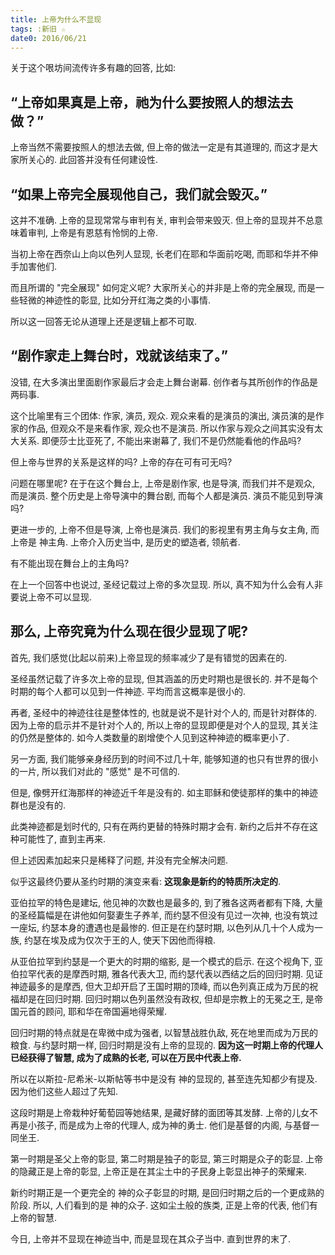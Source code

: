 ```yaml
---
title: 上帝为什么不显现
tags: :新旧 ☆
date0: 2016/06/21
---
```


关于这个哏坊间流传许多有趣的回答, 比如:

“上帝如果真是上帝，祂为什么要按照人的想法去做？”
-------------------------------------------

上帝当然不需要按照人的想法去做, 但上帝的做法一定是有其道理的, 而这才是大家所关心的. 此回答并没有任何建设性.


“如果上帝完全展现他自己，我们就会毁灭。”
-----------------------------------

这并不准确. 上帝的显现常常与审判有关, 审判会带来毁灭. 但上帝的显现并不总意味着审判, 上帝是有恩慈有怜悯的上帝.

当初上帝在西奈山上向以色列人显现, 长老们在耶和华面前吃喝, 而耶和华并不伸手加害他们.

而且所谓的 "完全展现" 如何定义呢? 大家所关心的并非是上帝的完全展现, 而是一些轻微的神迹性的彰显, 比如分开红海之类的小事情.

所以这一回答无论从道理上还是逻辑上都不可取.

“剧作家走上舞台时，戏就该结束了。”
------------------------------

没错, 在大多演出里面剧作家最后才会走上舞台谢幕. 创作者与其所创作的作品是两码事.

这个比喻里有三个团体: 作家, 演员, 观众. 观众来看的是演员的演出, 演员演的是作家的作品, 但观众不是来看作家, 观众也不是演员. 所以作家与观众之间其实没有太大关系. 即便莎士比亚死了, 不能出来谢幕了, 我们不是仍然能看他的作品吗?

但上帝与世界的关系是这样的吗? 上帝的存在可有可无吗?

问题在哪里呢? 在于在这个舞台上, 上帝是剧作家, 也是导演, 而我们并不是观众, 而是演员. 整个历史是上帝导演中的舞台剧, 而每个人都是演员. 演员不能见到导演吗?

更进一步的, 上帝不但是导演, 上帝也是演员. 我们的影视里有男主角与女主角, 而上帝是 神主角. 上帝介入历史当中, 是历史的塑造者, 领航者.

有不能出现在舞台上的主角吗?

在上一个回答中也说过, 圣经记载过上帝的多次显现. 所以, 真不知为什么会有人非要说上帝不可以显现.

那么, 上帝究竟为什么**现在**很少显现了呢?
-----------------------------------------

首先, 我们感觉(比起以前来)上帝显现的频率减少了是有错觉的因素在的.

圣经虽然记载了许多次上帝的显现, 但其涵盖的历史时期也是很长的. 并不是每个时期的每个人都可以见到一件神迹. 平均而言这概率是很小的.

再者, 圣经中的神迹往往是整体性的, 也就是说不是针对个人的, 而是针对群体的. 因为上帝的启示并不是针对个人的, 所以上帝的显现即便是对个人的显现, 其关注的仍然是整体的. 如今人类数量的剧增使个人见到这种神迹的概率更小了.

另一方面, 我们能够亲身经历到的时间不过几十年, 能够知道的也只有世界的很小的一片, 所以我们对此的 "感觉" 是不可信的.

但是, 像劈开红海那样的神迹近千年是没有的. 如主耶稣和使徒那样的集中的神迹群也是没有的.

此类神迹都是划时代的, 只有在两约更替的特殊时期才会有. 新约之后并不存在这种可能性了, 直到主再来.

但上述因素加起来只是稀释了问题, 并没有完全解决问题.

似乎这最终仍要从圣约时期的演变来看: **这现象是新约的特质所决定的**.

亚伯拉罕的特色是建坛, 他见神的次数也是最多的, 到了雅各这两者都有下降, 大量的圣经篇幅是在讲他如何娶妻生子养羊, 而约瑟不但没有见过一次神, 也没有筑过一座坛, 约瑟本身的遭遇也是最惨的. 但正是在约瑟时期, 以色列从几十个人成为一族, 约瑟在埃及成为仅次于王的人, 使天下因他而得粮.

从亚伯拉罕到约瑟是一个更大的时期的缩影, 是一个模式的启示. 在这个视角下, 亚伯拉罕代表的是摩西时期, 雅各代表大卫, 而约瑟代表以西结之后的回归时期. 见证神迹最多的是摩西, 但大卫却开启了王国时期的顶峰, 而以色列真正成为万民的祝福却是在回归时期. 回归时期以色列虽然没有政权, 但却是宗教上的无冕之王, 是帝国元首的顾问, 耶和华在帝国遍地得荣耀.

回归时期的特点就是在卑微中成为强者, 以智慧战胜仇敌, 死在地里而成为万民的粮食. 与约瑟时期一样, 回归时期是没有上帝的显现的. **因为这一时期上帝的代理人已经获得了智慧, 成为了成熟的长老, 可以在万民中代表上帝.**

所以在以斯拉-尼希米-以斯帖等书中是没有 神的显现的, 甚至连先知都少有提及. 因为他们这些人超过了先知.

这段时期是上帝栽种好葡萄园等她结果, 是藏好酵的面团等其发酵.  上帝的儿女不再是小孩子, 而是成为上帝的代理人, 成为神的勇士. 他们是基督的内阁, 与基督一同坐王.

第一时期是圣父上帝的彰显, 第二时期是独子的彰显, 第三时期是众子的彰显. 上帝的隐藏正是上帝的彰显, 上帝正是在其尘土中的子民身上彰显出神子的荣耀来.

新约时期正是一个更完全的 神的众子彰显的时期, 是回归时期之后的一个更成熟的阶段. 所以, 人们看到的是 神的众子. 这如尘土般的族类, 正是上帝的代表, 他们有上帝的智慧.

今日, 上帝并不显现在神迹当中, 而是显现在其众子当中. 直到世界的末了.
